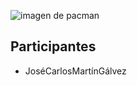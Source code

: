 
![imagen de pacman](https://cloudfront-eu-central-1.images.arcpublishing.com/prisa/U55KB44VIO43FECCAMOE5UAB5Q.jpg)
## Participantes
 - JoséCarlosMartínGálvez
